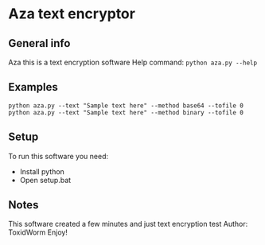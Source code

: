# Aza text encryptor

## General info
Aza this is a text encryption software
Help command:
```python aza.py --help```

## Examples
```
python aza.py --text "Sample text here" --method base64 --tofile 0
python aza.py --text "Sample text here" --method binary --tofile 0
```
	
## Setup
To run this software you need:

* Install python
* Open setup.bat

## Notes
This software created a few minutes and just text encryption test
Author: ToxidWorm
Enjoy!